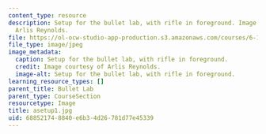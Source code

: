 ```yaml
---
content_type: resource
description: Setup for the bullet lab, with rifle in foreground. Image courtesy of
  Arlis Reynolds.
file: https://ol-ocw-studio-app-production.s3.amazonaws.com/courses/6-163-strobe-project-laboratory-fall-2005/688521748840e6b34d26781d77e45339_asetup1.jpg
file_type: image/jpeg
image_metadata:
  caption: Setup for the bullet lab, with rifle in foreground.
  credit: Image courtesy of Arlis Reynolds.
  image-alt: Setup for the bullet lab, with rifle in foreground.
learning_resource_types: []
parent_title: Bullet Lab
parent_type: CourseSection
resourcetype: Image
title: asetup1.jpg
uid: 68852174-8840-e6b3-4d26-781d77e45339
---
```

